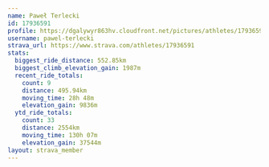 ```yaml
---
name: Paweł Terlecki
id: 17936591
profile: https://dgalywyr863hv.cloudfront.net/pictures/athletes/17936591/5577025/4/large.jpg
username: pawel-terlecki
strava_url: https://www.strava.com/athletes/17936591
stats:
  biggest_ride_distance: 552.85km
  biggest_climb_elevation_gain: 1987m
  recent_ride_totals:
    count: 9
    distance: 495.94km
    moving_time: 28h 48m
    elevation_gain: 9836m
  ytd_ride_totals:
    count: 33
    distance: 2554km
    moving_time: 130h 07m
    elevation_gain: 37544m
layout: strava_member
--- 
```

